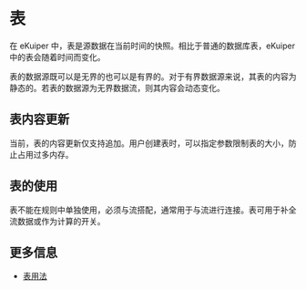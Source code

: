 # 表

在 eKuiper 中，表是源数据在当前时间的快照。相比于普通的数据库表，eKuiper 中的表会随着时间而变化。

表的数据源既可以是无界的也可以是有界的。对于有界数据源来说，其表的内容为静态的。若表的数据源为无界数据流，则其内容会动态变化。

## 表内容更新

当前，表的内容更新仅支持追加。用户创建表时，可以指定参数限制表的大小，防止占用过多内存。

## 表的使用

表不能在规则中单独使用，必须与流搭配，通常用于与流进行连接。表可用于补全流数据或作为计算的开关。

## 更多信息

- [表用法](../../sqls/tables.md)